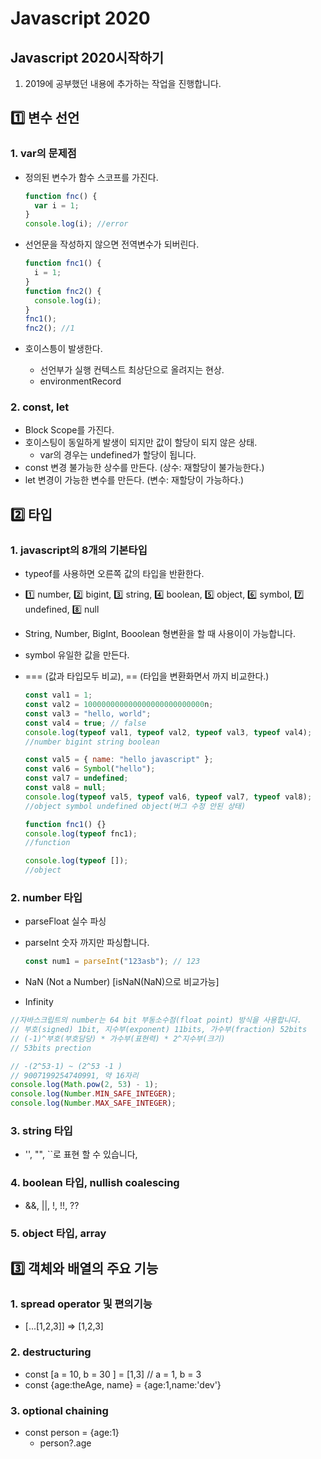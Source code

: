 # Javascript 2020

## Javascript 2020시작하기

1. 2019에 공부했던 내용에 추가하는 작업을 진행합니다.

## 1️⃣ 변수 선언

### 1. var의 문제점

- 정의된 변수가 함수 스코프를 가진다.

  ```javascript
  function fnc() {
    var i = 1;
  }
  console.log(i); //error
  ```

- 선언문을 작성하지 않으면 전역변수가 되버린다.
  ```javascript
  function fnc1() {
    i = 1;
  }
  function fnc2() {
    console.log(i);
  }
  fnc1();
  fnc2(); //1
  ```
- 호이스틍이 발생한다.
  - 선언부가 실행 컨텍스트 최상단으로 올려지는 현상.
  - environmentRecord

### 2. const, let

- Block Scope를 가진다.
- 호이스팅이 동일하게 발생이 되지만 값이 할당이 되지 않은 상태.
  - var의 경우는 undefined가 할당이 됩니다.
- const 변경 불가능한 상수를 만든다. (상수: 재할당이 불가능한다.)
- let 변경이 가능한 변수를 만든다. (변수: 재할당이 가능하다.)

## 2️⃣ 타입

### 1. javascript의 8개의 기본타입

- typeof를 사용하면 오른쪽 값의 타입을 반환한다.
- 1️⃣ number, 2️⃣ bigint, 3️⃣ string, 4️⃣ boolean, 5️⃣ object, 6️⃣ symbol, 7️⃣ undefined, 8️⃣ null
- String, Number, BigInt, Booolean 형변환을 할 때 사용이이 가능합니다.
- symbol 유일한 값을 만든다.
- === (값과 타입모두 비교), == (타입을 변환화면서 까지 비교한다.)

  ```javascript
  const val1 = 1;
  const val2 = 100000000000000000000000000n;
  const val3 = "hello, world";
  const val4 = true; // false
  console.log(typeof val1, typeof val2, typeof val3, typeof val4);
  //number bigint string boolean

  const val5 = { name: "hello javascript" };
  const val6 = Symbol("hello");
  const val7 = undefined;
  const val8 = null;
  console.log(typeof val5, typeof val6, typeof val7, typeof val8);
  //object symbol undefined object(버그 수정 안된 상태)

  function fnc1() {}
  console.log(typeof fnc1);
  //function

  console.log(typeof []);
  //object
  ```

### 2. number 타입

- parseFloat 실수 파싱
- parseInt 숫자 까지만 파싱합니다.

  ```javascript
  const num1 = parseInt("123asb"); // 123
  ```

- NaN (Not a Number) [isNaN(NaN)으로 비교가능]
- Infinity

```javascript
//자바스크립트의 number는 64 bit 부동소수점(float point) 방식을 사용합니다.
// 부호(signed) 1bit, 지수부(exponent) 11bits, 가수부(fraction) 52bits
// (-1)^부호(부호담당) * 가수부(표현력) * 2^지수부(크기)
// 53bits prection

// -(2^53-1) ~ (2^53 -1 )
// 9007199254740991, 약 16자리
console.log(Math.pow(2, 53) - 1);
console.log(Number.MIN_SAFE_INTEGER);
console.log(Number.MAX_SAFE_INTEGER);
```

### 3. string 타입

- '', "", ``로 표현 할 수 있습니다,

### 4. boolean 타입, nullish coalescing

- &&, ||, !, !!, ??

### 5. object 타입, array

## 3️⃣ 객체와 배열의 주요 기능

### 1. spread operator 및 편의기능

- [...[1,2,3]] => [1,2,3]

### 2. destructuring

- const [a = 10, b = 30 ] = [1,3] // a = 1, b = 3
- const {age:theAge, name} = {age:1,name:'dev'}

### 3. optional chaining

- const person = {age:1}
  - person?.age

